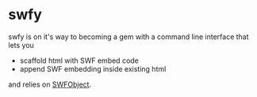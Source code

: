# swfy
swfy is on it's way to becoming a gem with a command line interface that lets you

* scaffold html with SWF embed code
* append SWF embedding inside existing html

and relies on [SWFObject](http://code.google.com/p/swfobject/).